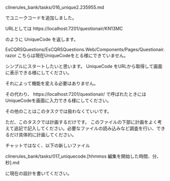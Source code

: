 clinerules_bank/tasks/016_unique2.235955.md

でユニークコードを追加しました。

URLとしては
https://localhost:7201/questionair/KN13MC

のように UniqueCode を返します。

EsCQRSQuestions/EsCQRSQuestions.Web/Components/Pages/Questionair.razor
こちらは現在UniqueCodeをとる様にできていません。

シンプルにスタートしたいと思います。
UniqueCode をURLから取得して画面に表示できる様にしてください。

それによって機能を変える必要はありません。

その代わり、
https://localhost:7201/questionair/
で呼ばれたときにはUniqueCodeを画面に入力できる様にしてください。

その他のことはこのタスクでは扱わなくていいです。

ただ、このタスクでは計画するだけです。
このファイルの下部に計画をよく考えて追記で記入してください。必要なファイルの読み込みなど調査を行い、できるだけ具体的に計画してください。

チャットではなく、以下の新しいファイル

clinerules_bank/tasks/017_uniquecode.[hhmmss 編集を開始した時間、分、秒].md

に現在の設計を書いてください。




